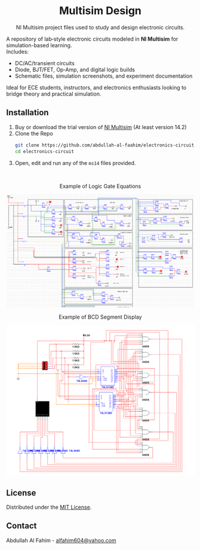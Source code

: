 <br />
<div align="center">
	<h1 align="center">Multisim Design</h1>
	<p align="center">
    	NI Multisim project files used to study and design electronic circuits.
  	</p>
</div>

A repository of lab‑style electronic circuits modeled in **NI Multisim** for simulation-based learning.  
Includes:
- DC/AC/transient circuits  
- Diode, BJT/FET, Op‑Amp, and digital logic builds  
- Schematic files, simulation screenshots, and experiment documentation  

Ideal for ECE students, instructors, and electronics enthusiasts looking to bridge theory and practical simulation.

## Installation

1. Buy or download the trial version of [NI Multisim](https://www.ni.com/en-us/support/downloads/software-products/download.multisim.html) (At least version 14.2)
3. Clone the Repo
   ```sh
   git clone https://github.com/abdullah-al-faahim/electronics-circuit.git
   cd electronics-circuit
   ```
4. Open, edit and run any of the `ms14` files provided.

</br>
<div align="center"> <p> Example of Logic Gate Equations </p> </div>
<img src="S1.png">

</br>
<div align="center"> <p> Example of BCD Segment Display </p> </div>
<img src="S2.png">

## License

Distributed under the [MIT License](https://mit-license.org/).

## Contact

Abdullah Al Fahim - alfahim604@yahoo.com
